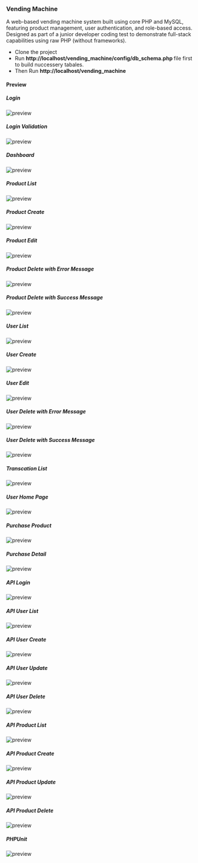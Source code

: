<h3>Vending Machine</h3>
<p>A web-based vending machine system built using core PHP and MySQL, featuring product management, user authentication, and role-based access. Designed as part of a junior developer coding test to demonstrate full-stack capabilities using raw PHP (without frameworks). </p>
<ul>
    <li>
        Clone the project
    </li>
    <li>
        Run <b>http://localhost/vending_machine/config/db_schema.php </b> file first to build nuccessery tabales. 
    </li>
    <li>
        Then Run <b>http://localhost/vending_machine </b>
    </li>
    
</ul>

<h4>Preview</h4>
<h5>Login</h5>
<img src="preview/login.JPG" alt="preview">
<h5>Login Validation</h5>
<img src="preview/login_validation.JPG" alt="preview">
<h5>Dashboard</h5>
<img src="preview/dashboard.JPG" alt="preview">
<h5>Product List</h5>
<img src="preview/product_index.JPG" alt="preview">
<h5>Product Create</h5>
<img src="preview/product_create.JPG" alt="preview">
<h5>Product Edit</h5>
<img src="preview/product_edit.JPG" alt="preview">
<h5>Product Delete with Error Message</h5>
<img src="preview/product_delete_error.JPG" alt="preview">
<h5>Product Delete with Success Message</h5>
<img src="preview/product_delete_success.JPG" alt="preview">
<h5>User List</h5>
<img src="preview/user_index.JPG" alt="preview">
<h5>User Create</h5>
<img src="preview/register.JPG" alt="preview">
<h5>User Edit</h5>
<img src="preview/user_edit.JPG" alt="preview">
<h5>User Delete with Error Message</h5>
<img src="preview/user_delete_error.JPG" alt="preview">
<h5>User Delete with Success Message</h5>
<img src="preview/user_delete_success.JPG" alt="preview">
<h5>Transcation List</h5>
<img src="preview/transaction.JPG" alt="preview">
<h5>User Home Page</h5>
<img src="preview/home_page.JPG" alt="preview">
<h5>Purchase Product</h5>
<img src="preview/purchase.JPG" alt="preview">
<h5>Purchase Detail</h5>
<img src="preview/purchase_success.JPG" alt="preview">
<h5>API Login</h5>
<img src="preview/api_login.JPG" alt="preview">
<h5>API User List</h5>
<img src="preview/api_user_index.JPG" alt="preview">
<h5>API User Create</h5>
<img src="preview/api_user_create.JPG" alt="preview">
<h5>API User Update</h5>
<img src="preview/api_user_edit.JPG" alt="preview">
<h5>API User Delete</h5>
<img src="preview/api_user_delete.JPG" alt="preview">
<h5>API Product List</h5>
<img src="preview/api_product_index.JPG" alt="preview">
<h5>API Product Create</h5>
<img src="preview/api_product_create.JPG" alt="preview">
<h5>API Product Update</h5>
<img src="preview/api_product_edit.JPG" alt="preview">
<h5>API Product Delete</h5>
<img src="preview/api_product_delete.JPG" alt="preview">
<h5>PHPUnit</h5>
<img src="preview/test.JPG" alt="preview">